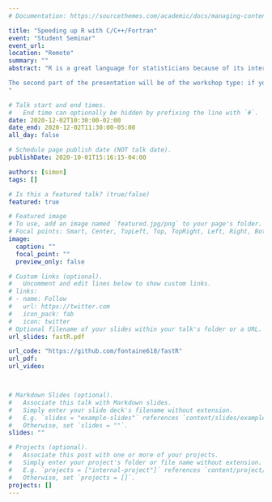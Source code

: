 ```yaml
---
# Documentation: https://sourcethemes.com/academic/docs/managing-content/

title: "Speeding up R with C/C++/Fortran"
event: "Student Seminar"
event_url:
location: "Remote"
summary: ""
abstract: "R is a great language for statisticians because of its interactivity, simple syntax and access to multiple libraries produced by the community. These features also allow rapid prototyping, testing and debugging of new methods; however, the short implementation time is often outweighed by long execution times. To produce more efficient code and libraries, R possess simple interfaces to other languages such as C++ and Fortran, enabling efficient runtime with limited additional implementation. Indeed, executing the core calculations of a method in a compiled language can produce speed-ups in the order of 10-100x and up to 1000x in some cases. We will consider a few examples to showcase the increase in efficiency of compiled code compared to interpreted R code and build a simple R package from scratch to exhibit the simplicity of the process.

The second part of the presentation will be of the workshop type: if you wish to follow along, you will need to have the R packages “Rcpp” and “devtools” installed. 
"

# Talk start and end times.
#   End time can optionally be hidden by prefixing the line with `#`.
date: 2020-12-02T10:30:00-02:00
date_end: 2020-12-02T11:30:00-05:00
all_day: false

# Schedule page publish date (NOT talk date).
publishDate: 2020-10-01T15:16:15-04:00

authors: [simon]
tags: []

# Is this a featured talk? (true/false)
featured: true

# Featured image
# To use, add an image named `featured.jpg/png` to your page's folder. 
# Focal points: Smart, Center, TopLeft, Top, TopRight, Left, Right, BottomLeft, Bottom, BottomRight.
image:
  caption: ""
  focal_point: ""
  preview_only: false

# Custom links (optional).
#   Uncomment and edit lines below to show custom links.
# links:
# - name: Follow
#   url: https://twitter.com
#   icon_pack: fab
#   icon: twitter
# Optional filename of your slides within your talk's folder or a URL.
url_slides: fastR.pdf

url_code: "https://github.com/fontaine618/fastR"
url_pdf:
url_video:



# Markdown Slides (optional).
#   Associate this talk with Markdown slides.
#   Simply enter your slide deck's filename without extension.
#   E.g. `slides = "example-slides"` references `content/slides/example-slides.md`.
#   Otherwise, set `slides = ""`.
slides: ""

# Projects (optional).
#   Associate this post with one or more of your projects.
#   Simply enter your project's folder or file name without extension.
#   E.g. `projects = ["internal-project"]` references `content/project/deep-learning/index.md`.
#   Otherwise, set `projects = []`.
projects: []
---
```

